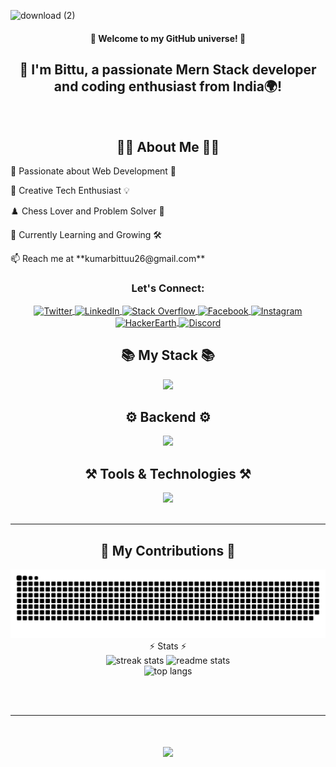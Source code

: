 ![download (2)](https://github.com/user-attachments/assets/a16d9650-0d51-4c5c-913d-d670d46f7c5e)

<h4 align="center">🚀 Welcome to my GitHub universe! 🚀</h4>
<h2 align="center">👋 I'm Bittu, a passionate Mern Stack developer and coding enthusiast from India🌍!</h2>
<br/>
<h2 align="center">👨‍💻 About Me 👨‍💻</h2>
<!-- <img align="right" width="250" alt="Coding" src="https://github.com/Bittukr7479/Bittukr7479/assets/143955797/3ac3278b-8a5e-46f1-9f9e-c01e3ee3874a" /> -->
<p align="left"> 🌟 Passionate about Web Development 🚀 </p>
<p align="left"> 🎨 Creative Tech Enthusiast 💡 </p>
<p align="left"> ♟️ Chess Lover and Problem Solver 💪 </p>
<p align="left"> 🌱 Currently Learning and Growing 🛠️ </p>
<p align="left"> 📫 Reach me at **kumarbittuu26@gmail.com** </p>

<h3 align="center">Let's Connect:</h3>
<p align="center">
  <a href="https://twitter.com/bittuku51471147" target="blank">
    <img align="center" src="https://raw.githubusercontent.com/rahuldkjain/github-profile-readme-generator/master/src/images/icons/Social/twitter.svg" alt="Twitter" height="30" width="40" />
  </a>
  <a href="https://www.linkedin.com/in/bittukr7479" target="blank">
    <img align="center" src="https://raw.githubusercontent.com/rahuldkjain/github-profile-readme-generator/master/src/images/icons/Social/linked-in-alt.svg" alt="LinkedIn" height="30" width="40" />
  </a>
  <a href="https://stackoverflow.com/users/your-id" target="blank">
    <img align="center" src="https://raw.githubusercontent.com/rahuldkjain/github-profile-readme-generator/master/src/images/icons/Social/stack-overflow.svg" alt="Stack Overflow" height="30" width="40" />
  </a>
  <a href="https://fb.com/your-id" target="blank">
    <img align="center" src="https://raw.githubusercontent.com/rahuldkjain/github-profile-readme-generator/master/src/images/icons/Social/facebook.svg" alt="Facebook" height="30" width="40" />
  </a>
  <a href="https://instagram.com/your-id" target="blank">
    <img align="center" src="https://raw.githubusercontent.com/rahuldkjain/github-profile-readme-generator/master/src/images/icons/Social/instagram.svg" alt="Instagram" height="30" width="40" />
  </a>
  <a href="https://www.hackerearth.com/your-id" target="blank">
    <img align="center" src="https://raw.githubusercontent.com/rahuldkjain/github-profile-readme-generator/master/src/images/icons/Social/hackerearth.svg" alt="HackerEarth" height="30" width="40" />
  </a>
  <a href="https://discord.gg/your-id" target="blank">
    <img align="center" src="https://raw.githubusercontent.com/rahuldkjain/github-profile-readme-generator/master/src/images/icons/Social/discord.svg" alt="Discord" height="30" width="40" />
  </a>
</p>
<h2></h2>

<h2 align="center">📚 My Stack 📚</h2>
<div align="center">
  <img src="https://skillicons.dev/icons?i=html,css,js,react,redux,materialui,tailwind,bootstrap"/>
</div>

<h2 align="center">⚙️ Backend ⚙️</h2>
<div align="center">
  <img src="https://skillicons.dev/icons?i=nodejs,express,mongo,mysql,python,django" />
</div>

<h2 align="center">⚒️ Tools & Technologies ⚒️</h2>
<div align="center">
  <img src="https://skillicons.dev/icons?i=git,github,figma" />
</div>
<br/>
<hr/>

<div align="center">
  <h2>🐍 My Contributions 🐍</h2>
  <img src="https://raw.githubusercontent.com/Platane/snk/output/github-contribution-grid-snake.svg" alt="snake eating my contributions/>
</div>
<br/>

<br/>
<h2 align="center">⚡ Stats ⚡</h2>
<div align="center">
  <img width="390" src="https://github-readme-streak-stats-salesp07.vercel.app/?user=Bittukr7479&count_private=true&theme=react&border_radius=10" alt="streak stats"/>
  <img width="390" src="https://github-readme-stats-salesp07.vercel.app/api?username=Bittukr7479&count_private=true&show_icons=true&theme=react&rank_icon=github&border_radius=10" alt="readme stats" />
  <br/>
  <img width="325" src="https://github-readme-stats-salesp07.vercel.app/api/top-langs/?username=Bittukr7479&layout=compact&theme=react&border_radius=10&size_weight=0.5&count_weight=0.5&exclude_repo=github-readme-stats" alt="top langs" />
</div>

<br/><br/>
<hr/>
<h1 align="center">
  <img src="https://readme-typing-svg.herokuapp.com/?font=Pacifico&size=35&center=true&vCenter=true&width=500&height=70&duration=4000&lines=Thanks+for+visiting+Us!+💖;Let's+Connect!+🚀;" />
</h1>

<br clear="both">
